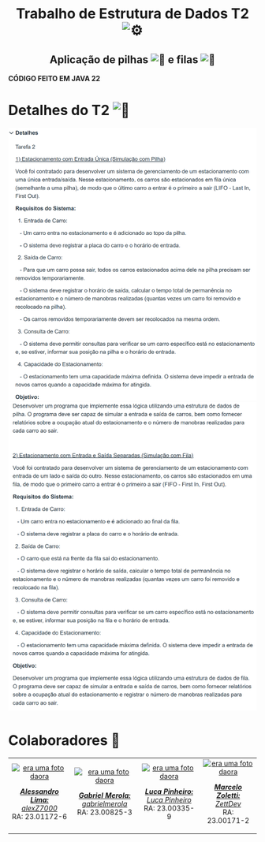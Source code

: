 <h1 align="center">Trabalho de Estrutura de Dados T2 <picture><source srcset="https://fonts.gstatic.com/s/e/notoemoji/latest/2699_fe0f/512.webp" type="image/webp"><img src="https://fonts.gstatic.com/s/e/notoemoji/latest/2699_fe0f/512.gif" alt="⚙" width="32" height="32"></picture></h1>
<h2 align="center">Aplicação de pilhas <picture><source srcset="https://fonts.gstatic.com/s/e/notoemoji/latest/1f50b/512.webp" type="image/webp"><img src="https://fonts.gstatic.com/s/e/notoemoji/latest/1f50b/512.gif" alt="🔋" width="32" height="32"></picture> e filas <picture><source srcset="https://fonts.gstatic.com/s/e/notoemoji/latest/1f3a2/512.webp" type="image/webp"><img src="https://fonts.gstatic.com/s/e/notoemoji/latest/1f3a2/512.gif" alt="🎢" width="32" height="32"></picture></h2>

**CÓDIGO FEITO EM JAVA 22**

# Detalhes do T2 <picture><source srcset="https://fonts.gstatic.com/s/e/notoemoji/latest/1f9d0/512.webp" type="image/webp"><img src="https://fonts.gstatic.com/s/e/notoemoji/latest/1f9d0/512.gif" alt="🧐" width="32" height="32"></picture>

![img.png](img.png)
![img_1.png](img_1.png)

# Colaboradores 🤝

<table>
  <tr>
    <td align="center">
      <a href="#">
        <img src="https://avatars.githubusercontent.com/u/78627928?v=4" width="100px;" alt="era uma foto daora"/><br>
        <sub>
          <p><b><i>Alessandro Lima:</i></b> <a href="https://github.com/alexZ7000"><i>alexZ7000</i></a><br>RA: 23.01172-6</p>
        </sub>
      </a>
    </td>
    <td align="center">
      <a href="#">
        <img src="https://avatars.githubusercontent.com/u/89361851?v=4" width="100px;" alt="era uma foto daora"/><br>
        <sub>
          <p><b><i>Gabriel Merola:</i></b> <a href="https://github.com/gabrielmerola"><i>gabrielmerola</i></a><br>RA: 23.00825-3</p>
        </sub>
      </a>
    </td>
    <td align="center">
      <a href="#">
        <img src="https://avatars.githubusercontent.com/u/133619664?v=4" width="100px;" alt="era uma foto daora"/><br>
        <sub>
          <p><b><i>Luca Pinheiro:</i></b> <a href="https://github.com/LucaPinheiro"><i>Luca Pinheiro</i></a><br>RA: 23.00335-9</p>
        </sub>
      </a>
    </td>
    <td align="center">
      <a href="#">
        <img src="https://avatars.githubusercontent.com/u/131803879?v=4" width="100px;" alt="era uma foto daora"/><br>
        <sub>
          <p><b><i>Marcelo Zoletti:</i></b> <a href="https://github.com/ZettDev"><i>ZettDev</i></a><br>RA: 23.00171-2</p>
        </sub>
      </a>
    </td>
  </tr>
</table>

